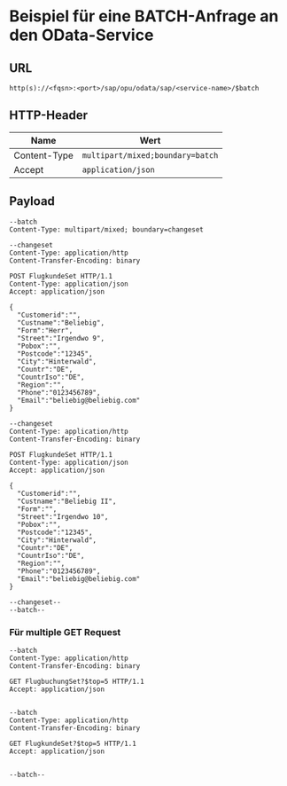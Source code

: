 # Beispiel für eine BATCH-Anfrage an den OData-Service 

## URL
`http(s)://<fqsn>:<port>/sap/opu/odata/sap/<service-name>/$batch`

## HTTP-Header
| Name         | Wert                             |
|--------------|----------------------------------|
| Content-Type | `multipart/mixed;boundary=batch` |
| Accept       | `application/json`               |

## Payload
```
--batch
Content-Type: multipart/mixed; boundary=changeset

--changeset
Content-Type: application/http
Content-Transfer-Encoding: binary

POST FlugkundeSet HTTP/1.1
Content-Type: application/json
Accept: application/json

{
  "Customerid":"",
  "Custname":"Beliebig",
  "Form":"Herr",
  "Street":"Irgendwo 9",
  "Pobox":"",
  "Postcode":"12345",
  "City":"Hinterwald",
  "Countr":"DE",
  "CountrIso":"DE",
  "Region":"",
  "Phone":"0123456789",
  "Email":"beliebig@beliebig.com"
}

--changeset
Content-Type: application/http
Content-Transfer-Encoding: binary

POST FlugkundeSet HTTP/1.1
Content-Type: application/json
Accept: application/json

{
  "Customerid":"",
  "Custname":"Beliebig II",
  "Form":"",
  "Street":"Irgendwo 10",
  "Pobox":"",
  "Postcode":"12345",
  "City":"Hinterwald",
  "Countr":"DE",
  "CountrIso":"DE",
  "Region":"",
  "Phone":"0123456789",
  "Email":"beliebig@beliebig.com"
}

--changeset--
--batch--
```
### Für multiple GET Request

```
--batch
Content-Type: application/http
Content-Transfer-Encoding: binary

GET FlugbuchungSet?$top=5 HTTP/1.1
Accept: application/json


--batch
Content-Type: application/http
Content-Transfer-Encoding: binary

GET FlugkundeSet?$top=5 HTTP/1.1
Accept: application/json


--batch--
```
